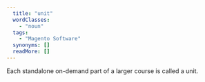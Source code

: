 ```yaml
---
  title: "unit"
  wordClasses: 
    - "noun"
  tags: 
    - "Magento Software"
  synonyms: []
  readMore: []
---
```

Each standalone on-demand part of a larger course is called a unit.

